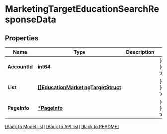 # MarketingTargetEducationSearchResponseData

## Properties
Name | Type | Description | Notes
------------ | ------------- | ------------- | -------------
**AccountId** | **int64** |  | [optional] [default to null]
**List** | [**[]EducationMarketingTargetStruct**](education_marketing_target_struct.md) |  | [optional] [default to null]
**PageInfo** | [***PageInfo**](page_info.md) |  | [optional] [default to null]

[[Back to Model list]](../README.md#documentation-for-models) [[Back to API list]](../README.md#documentation-for-api-endpoints) [[Back to README]](../README.md)


